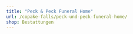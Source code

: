 ```yaml
---
title: "Peck & Peck Funeral Home"
url: /copake-falls/peck-und-peck-funeral-home/
shop: Bestattungen
---
```

